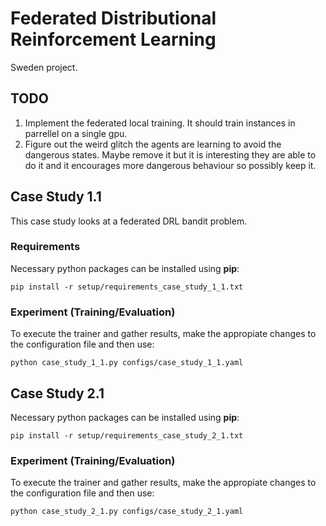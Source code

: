 # Federated Distributional Reinforcement Learning

Sweden project.

## TODO
1. Implement the federated local training. It should train instances in parrellel on a single gpu.
2. Figure out the weird glitch the agents are learning to avoid the dangerous states. Maybe remove it but it is interesting they are able to do it and it encourages more dangerous behaviour so possibly keep it.

## Case Study 1.1
This case study looks at a federated DRL bandit problem.

### Requirements
Necessary python packages can be installed using **pip**:
```
pip install -r setup/requirements_case_study_1_1.txt
```

### Experiment (Training/Evaluation)
To execute the trainer and gather results, make the appropiate changes to the configuration file and then use:
```
python case_study_1_1.py configs/case_study_1_1.yaml
```

## Case Study 2.1
Necessary python packages can be installed using **pip**:
```
pip install -r setup/requirements_case_study_2_1.txt
```

### Experiment (Training/Evaluation)
To execute the trainer and gather results, make the appropiate changes to the configuration file and then use:
```
python case_study_2_1.py configs/case_study_2_1.yaml
```

